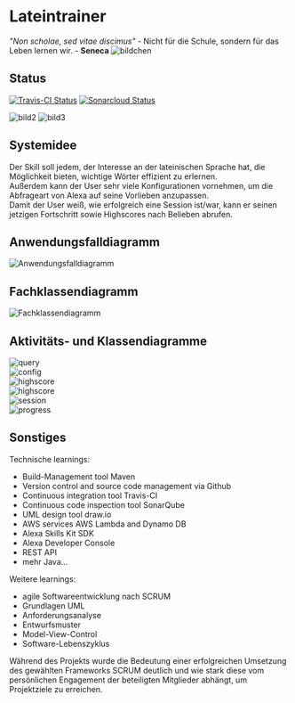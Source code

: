# Lateintrainer

_"Non scholae, sed vitae discimus"_ - Nicht für die Schule, sondern für das Leben lernen wir. - **Seneca**
<img src="images/caesar2.jpg" alt="bildchen" class="inline"/>

## Status
[![Travis-CI Status](https://travis-ci.org/sweIhm-ws2018-19/skillproject-di-1.svg?branch=master)](https://travis-ci.org/sweIhm-ws2018-19/skillproject-di-1)
[![Sonarcloud Status](https://sonarcloud.io/api/project_badges/measure?project=alexa-skills-kit-samples%3Alatintrainer&metric=alert_status)](https://sonarcloud.io/dashboard?id=alexa-skills-kit-samples%3Alatintrainer)

<img src="images/asterix.jpg" alt="bild2" class="inline"/> <img src="images/caesar1.jpg" alt="bild3" class="inline"/>


## Systemidee
Der Skill soll jedem, der Interesse an der lateinischen Sprache hat, die Möglichkeit bieten, wichtige Wörter effizient zu erlernen.<br/>
Außerdem kann der User sehr viele Konfigurationen vornehmen, um die Abfrageart von Alexa auf seine Vorlieben anzupassen.<br/>
Damit der User weiß, wie erfolgreich eine Session ist/war, kann er seinen jetzigen Fortschritt sowie Highscores nach Belieben abrufen.

## Anwendungsfalldiagramm
<img src="images/Anwendungsfalldiagramm.jpeg" alt="Anwendungsfalldiagramm" class="inline"/>

## Fachklassendiagramm
<img src="images/Fachklassenmodell.png" alt="Fachklassendiagramm" class="inline"/>

## Aktivitäts- und Klassendiagramme
<img src="images/query_diagram.JPG" alt="query" class="inline"/><br/>
<img src="images/config_diagram.JPG" alt="config" class="inline"/><br/>
<img src="images/highscore_diagram.JPG" alt="highscore" class="inline"/><br/>
<img src="images/get_progress_diagram.JPG" alt="highscore" class="inline"/><br/>
<img src="images/Session_final.jpg" alt="session" class="inline"/><br/>
<img src="images/progress_diagram.JPG" alt="progress" class="inline"/><br/>

## Sonstiges
Technische learnings:
- Build-Management tool Maven
- Version control and source code management via Github 
- Continuous integration tool Travis-CI
- Continuous code inspection tool SonarQube
- UML design tool draw.io
- AWS services AWS Lambda and Dynamo DB
- Alexa Skills Kit SDK
- Alexa Developer Console
- REST API
- mehr Java... 

Weitere learnings:
- agile Softwareentwicklung nach SCRUM
- Grundlagen UML
- Anforderungsanalyse
- Entwurfsmuster
- Model-View-Control
- Software-Lebenszyklus

Während des Projekts wurde die Bedeutung einer erfolgreichen Umsetzung des gewählten Frameworks SCRUM deutlich und wie stark diese vom persönlichen Engagement der beteiligten Mitglieder abhängt, um Projektziele zu erreichen. 
